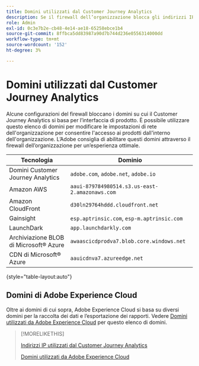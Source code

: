 ```yaml
---
title: Domini utilizzati dal Customer Journey Analytics
description: Se il firewall dell’organizzazione blocca gli indirizzi IP provenienti da Adobe, utilizza questo elenco per aggiornare le impostazioni del firewall.
role: Admin
exl-id: 0c3e7b2e-cb48-4e14-ae18-65258ebce1b4
source-git-commit: 8ffbca5dd83987a90d7b744d236e0556314000dd
workflow-type: tm+mt
source-wordcount: '152'
ht-degree: 3%

---
```


# Domini utilizzati dal Customer Journey Analytics

Alcune configurazioni del firewall bloccano i domini su cui il Customer Journey Analytics si basa per l’interfaccia di prodotto. È possibile utilizzare questo elenco di domini per modificare le impostazioni di rete dell&#39;organizzazione per consentire l&#39;accesso ai prodotti dall&#39;interno dell&#39;organizzazione. L’Adobe consiglia di abilitare questi domini attraverso il firewall dell’organizzazione per un’esperienza ottimale.

| Tecnologia | Dominio |
| --- | --- |
| Domini Customer Journey Analytics | `adobe.com`, `adobe.net`, `adobe.io` |
| Amazon AWS | `aaui-879784980514.s3.us-east-2.amazonaws.com` |
| Amazon CloudFront | `d30ln29764hddd.cloudfront.net` |
| Gainsight | `esp.aptrinsic.com`, `esp-m.aptrinsic.com` |
| LaunchDark | `app.launchdarkly.com` |
| Archiviazione BLOB di Microsoft® Azure | `awaascicdprodva7.blob.core.windows.net` |
| CDN di Microsoft® Azure | `aauicdnva7.azureedge.net` |

{style="table-layout:auto"}

## Domini di Adobe Experience Cloud

Oltre ai domini di cui sopra, Adobe Experience Cloud si basa su diversi domini per la raccolta dei dati e l’esportazione dei rapporti. Vedere [Domini utilizzati da Adobe Experience Cloud](https://experienceleague.adobe.com/it/docs/core-services/interface/data-collection/domains) per questo elenco di domini.

>[!MORELIKETHIS]
>
>[Indirizzi IP utilizzati dal Customer Journey Analytics](ip-addresses.md)
>
>[Domini utilizzati da Adobe Experience Cloud](https://experienceleague.adobe.com/it/docs/core-services/interface/data-collection/domains)
